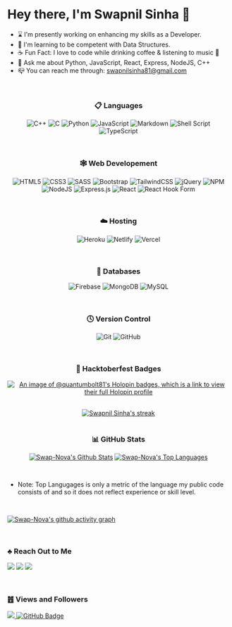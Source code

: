 <h1 align="left"> Hey there, I'm Swapnil Sinha 🖖 </h1>

- ⌛ I'm presently working on enhancing my skills as a Developer.
- 🧩 I'm learning to be competent with Data Structures.
- ☕ Fun Fact: I love to code while drinking coffee & listening to music 🎵 
- 💬 Ask me about Python, JavaScript, React, Express, NodeJS, C++
- 📪 You can reach me through: swapnilsinha81@gmail.com

<br>
<!-- -------------------------------------------------------------------------------------- -->

<h3 align="center"> 📋 Languages </h3>
<div align="center">
	
![C++](https://img.shields.io/badge/c++-%2300599C.svg?style=for-the-badge&logo=c%2B%2B&logoColor=white)
![C](https://img.shields.io/badge/c-%2300599C.svg?style=for-the-badge&logo=c&logoColor=white)
![Python](https://img.shields.io/badge/python-3670A0?style=for-the-badge&logo=python&logoColor=ffdd54)
![JavaScript](https://img.shields.io/badge/javascript-%23323330.svg?style=for-the-badge&logo=javascript&logoColor=%23F7DF1E)
![Markdown](https://img.shields.io/badge/markdown-%23000000.svg?style=for-the-badge&logo=markdown&logoColor=white)
![Shell Script](https://img.shields.io/badge/shell_script-%23121011.svg?style=for-the-badge&logo=gnu-bash&logoColor=white)
![TypeScript](https://img.shields.io/badge/typescript-%23007ACC.svg?style=for-the-badge&logo=typescript&logoColor=white)

</div>

<br>
<!-- -------------------------------------------------------------------------------------- -->

<h3 align="center"> 🕸️ Web Developement </h3>
<div align="center"
		 
![HTML5](https://img.shields.io/badge/html5-%23E34F26.svg?style=for-the-badge&logo=html5&logoColor=white)
![CSS3](https://img.shields.io/badge/css3-%231572B6.svg?style=for-the-badge&logo=css3&logoColor=white)
![SASS](https://img.shields.io/badge/SASS-hotpink.svg?style=for-the-badge&logo=SASS&logoColor=white)
![Bootstrap](https://img.shields.io/badge/bootstrap-%23563D7C.svg?style=for-the-badge&logo=bootstrap&logoColor=white)
![TailwindCSS](https://img.shields.io/badge/tailwindcss-%2338B2AC.svg?style=for-the-badge&logo=tailwind-css&logoColor=white)
![jQuery](https://img.shields.io/badge/jquery-%230769AD.svg?style=for-the-badge&logo=jquery&logoColor=white)
![NPM](https://img.shields.io/badge/NPM-%23000000.svg?style=for-the-badge&logo=npm&logoColor=white)
![NodeJS](https://img.shields.io/badge/node.js-6DA55F?style=for-the-badge&logo=node.js&logoColor=white)
![Express.js](https://img.shields.io/badge/express.js-%23404d59.svg?style=for-the-badge&logo=express&logoColor=%2361DAFB)
![React](https://img.shields.io/badge/react-%2320232a.svg?style=for-the-badge&logo=react&logoColor=%2361DAFB)
![React Hook Form](https://img.shields.io/badge/React%20Hook%20Form-%23EC5990.svg?style=for-the-badge&logo=reacthookform&logoColor=white)

</div>

<br>
<!-- -------------------------------------------------------------------------------------- -->

<h3 align="center"> ☁️ Hosting </h3>
<div align="center">
	
![Heroku](https://img.shields.io/badge/heroku-%23430098.svg?style=for-the-badge&logo=heroku&logoColor=white)
![Netlify](https://img.shields.io/badge/netlify-%23000000.svg?style=for-the-badge&logo=netlify&logoColor=#00C7B7)
![Vercel](https://img.shields.io/badge/vercel-%23000000.svg?style=for-the-badge&logo=vercel&logoColor=white)
	
</div>

<br>
<!-- -------------------------------------------------------------------------------------- -->

<h3 align="center"> 💾 Databases </h3>
<div align="center">
	
![Firebase](https://img.shields.io/badge/Firebase-039BE5?style=for-the-badge&logo=Firebase&logoColor=white)
![MongoDB](https://img.shields.io/badge/MongoDB-%234ea94b.svg?style=for-the-badge&logo=mongodb&logoColor=white)
![MySQL](https://img.shields.io/badge/mysql-%2300f.svg?style=for-the-badge&logo=mysql&logoColor=white)
	
</div>

<br>
<!-- -------------------------------------------------------------------------------------- -->

<h3 align="center"> 🕓 Version Control </h3>
<div align="center">
	
![Git](https://img.shields.io/badge/git-%23F05033.svg?style=for-the-badge&logo=git&logoColor=white)
![GitHub](https://img.shields.io/badge/github-%23121011.svg?style=for-the-badge&logo=github&logoColor=white)
	
</div>

<br>
<!-- -------------------------------------------------------------------------------------- -->

<h3 align="center"> 📛 Hacktoberfest Badges </h3>
<div align="center">
	
[![An image of @quantumbolt81's Holopin badges, which is a link to view their full Holopin profile](https://holopin.me/quantumbolt81)](https://holopin.io/@quantumbolt81)

</div>

<br>
<!-- -------------------------------------------------------------------------------------- -->

<div align="center">
    <a href="https://github.com/SubhamRaoniar28/github-readme-streak-stats">
        <img title="🔥 Get streak stats for your profile at git.io/streak-stats" alt="Swapnil Sinha's streak" src="https://github-readme-streak-stats.herokuapp.com/?user=Swap-Nova&theme=black-ice&hide_border=true&stroke=0000&background=060A0CD0"/>
    </a>
</div>

<br>
<!-- -------------------------------------------------------------------------------------- -->

<h3 align="center"> 📊 GitHub Stats </h3>
<div align="center">
	
<a href="https://github.com/Swap-Nova/github-readme-stats"><img alt="Swap-Nova's Github Stats" src="https://github-readme-stats.vercel.app/api?username=Swap-Nova&show_icons=true&count_private=true&theme=react&hide_border=true&bg_color=0D1117" /></a>
<a href="https://github.com/Swap-Nova/github-readme-stats"><img alt="Swap-Nova's Top Languages" src="https://github-readme-stats.vercel.app/api/top-langs/?username=Swap-Nova&langs_count=8&count_private=true&layout=compact&theme=react&hide_border=true&bg_color=0D1117" /></a>

</div>

<br>
<!-- -------------------------------------------------------------------------------------- -->

- Note: Top Langugages is only a metric of the language my public code consists of and so it does not reflect experience or skill level.

<br>
<!-- -------------------------------------------------------------------------------------- -->

[![Swap-Nova's github activity graph](https://github-readme-activity-graph.cyclic.app/graph?username=Swap-Nova&theme=react-dark&hide_border=true)](https://github.com/Swap-Nova/github-readme-activity-graph)

<br>
<!-- -------------------------------------------------------------------------------------- -->

<h3 align="left"> ♣︎ Reach Out to Me </h3>
<div align="left">

<a href="https://medium.com/@swapnilsinha81" target="_blank" rel="noopener noreferrer"><img src="https://img.shields.io/badge/Medium-12100E?style=for-the-badge&logo=medium&logoColor=white"></a>
<a href="https://hashnode.com/@SwapNova" target="_blank" rel="noopener noreferrer"><img src="https://img.shields.io/badge/Hashnode-2962FF?style=for-the-badge&logo=hashnode&logoColor=white"></a>
<a href="https://www.linkedin.com/in/swapnil-sinha-07392b1b7/" target="_blank" rel="noopener noreferrer"><img src="https://img.shields.io/badge/linkedin-%230077B5.svg?style=for-the-badge&logo=linkedin&logoColor=white"></a>
	
</div>

<br>
<!-- -------------------------------------------------------------------------------------- -->

<h3 align="left"> ䷐ Views and Followers </h3>
<div align="left">
	
<a href="https://github.com/Meghna-DAS/github-profile-views-counter">
    <img src="https://komarev.com/ghpvc/?username=Swap-Nova">
</a>
<a href="https://github.com/Swap-Nova?tab=followers">
	<img src="https://img.shields.io/github/followers/Swap-Nova?label=Followers&style=social" alt="GitHub Badge">
</a>
	
</div>

<br>
<!-- -------------------------------------------------------------------------------------- -->
